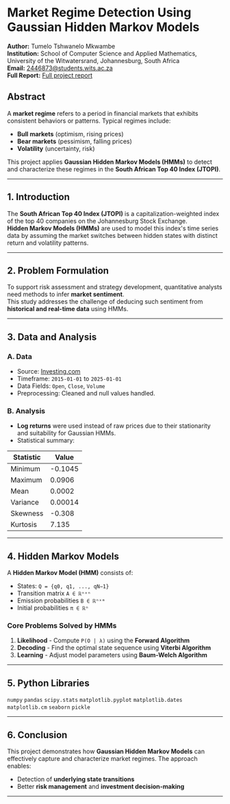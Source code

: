 # Market Regime Detection Using Gaussian Hidden Markov Models

**Author:** Tumelo Tshwanelo Mkwambe  
**Institution:** School of Computer Science and Applied Mathematics, University of the Witwatersrand, Johannesburg, South Africa  
**Email:** 2446873@students.wits.ac.za  
**Full Report:** [Full project report](/report.pdf)

## Abstract

A **market regime** refers to a period in financial markets that exhibits consistent behaviors or patterns. Typical regimes include:
- **Bull markets** (optimism, rising prices)
- **Bear markets** (pessimism, falling prices)
- **Volatility** (uncertainty, risk)

This project applies **Gaussian Hidden Markov Models (HMMs)** to detect and characterize these regimes in the **South African Top 40 Index (JTOPI)**.

---

## 1. Introduction

The **South African Top 40 Index (JTOPI)** is a capitalization-weighted index of the top 40 companies on the Johannesburg Stock Exchange.  
**Hidden Markov Models (HMMs)** are used to model this index's time series data by assuming the market switches between hidden states with distinct return and volatility patterns.

---

## 2. Problem Formulation

To support risk assessment and strategy development, quantitative analysts need methods to infer **market sentiment**.  
This study addresses the challenge of deducing such sentiment from **historical and real-time data** using HMMs.

---

## 3. Data and Analysis

### A. Data
- Source: [Investing.com](https://www.investing.com)
- Timeframe: `2015-01-01` to `2025-01-01`
- Data Fields: `Open`, `Close`, `Volume`
- Preprocessing: Cleaned and null values handled.

### B. Analysis
- **Log returns** were used instead of raw prices due to their stationarity and suitability for Gaussian HMMs.
- Statistical summary:

| Statistic | Value |
|----------|-------|
| Minimum | -0.1045 |
| Maximum | 0.0906 |
| Mean    | 0.0002 |
| Variance | 0.00014 |
| Skewness | -0.308 |
| Kurtosis | 7.135 |

---

## 4. Hidden Markov Models

A **Hidden Markov Model (HMM)** consists of:
- States: `Q = {q0, q1, ..., qN−1}`
- Transition matrix `A ∈ ℝⁿˣⁿ`
- Emission probabilities `B ∈ ℝⁿˣᵐ`
- Initial probabilities `π ∈ ℝⁿ`

### Core Problems Solved by HMMs
1. **Likelihood** - Compute `P(O | λ)` using the **Forward Algorithm**
2. **Decoding** - Find the optimal state sequence using **Viterbi Algorithm**
3. **Learning** - Adjust model parameters using **Baum-Welch Algorithm**

---

## 5. Python Libraries
`numpy`
`pandas`
`scipy.stats`
`matplotlib.pyplot`
`matplotlib.dates`
`matplotlib.cm`
`seaborn`
`pickle`

---

## 6. Conclusion

This project demonstrates how **Gaussian Hidden Markov Models** can effectively capture and characterize market regimes. The approach enables:
- Detection of **underlying state transitions**
- Better **risk management** and **investment decision-making**

---
